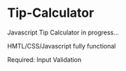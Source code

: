 # Tip-Calculator
Javascript Tip Calculator
in progress...

HMTL/CSS/Javascript fully functional

Required: Input Validation
